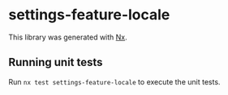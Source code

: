 # settings-feature-locale

This library was generated with [Nx](https://nx.dev).

## Running unit tests

Run `nx test settings-feature-locale` to execute the unit tests.
